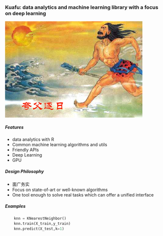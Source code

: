### Kuafu: data analytics and machine learning library with a focus on deep learning

![Kuafu](logo/kuafu.jpg)

##### Features
- data analytics with R
- Common machine learning algorithms and utils
- Friendly APIs
- Deep Learning
- GPU

##### Design Philosophy 
- 面广务实
- Focus on state-of-art or well-known algorithms
- One tool enough to solve real tasks which can offer a unified interface


##### Examples

```python
	knn = KNearestNeighbor()
	knn.train(X_train,y_train)
	knn.predict(X_test,k=1)
```

